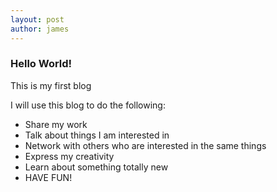 ```yaml
---
layout: post
author: james
---
```

### Hello World!
This is my first blog

I will use this blog to do the following:
- Share my work
- Talk about things I am interested in
- Network with others who are interested in the same things
- Express my creativity
- Learn about something totally new
- HAVE FUN!


